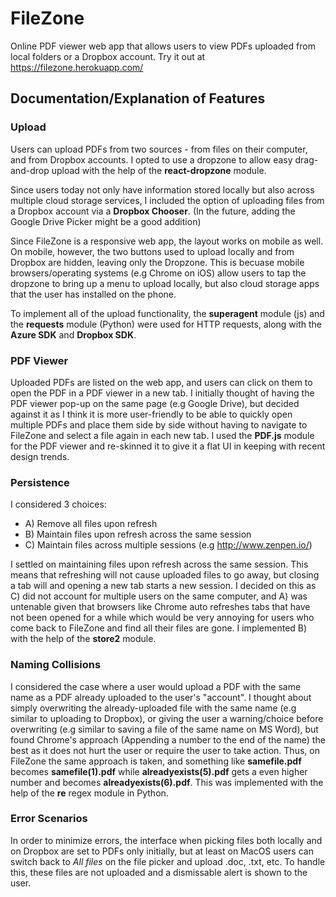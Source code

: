 # FileZone
Online PDF viewer web app that allows users to view PDFs uploaded from local folders or a Dropbox account. 
Try it out at https://filezone.herokuapp.com/

## Documentation/Explanation of Features

### Upload

Users can upload PDFs from two sources - from files on their computer, and from Dropbox accounts. I opted 
to use a dropzone to allow easy drag-and-drop upload with the help of the **react-dropzone** module.

Since users today not only have information stored locally but also across multiple cloud storage services,
I included the option of uploading files from a Dropbox account via a **Dropbox Chooser**. (In the future, 
adding the Google Drive Picker might be a good addition)

Since FileZone is a responsive web app, the layout works on mobile as well. On mobile, however, the two buttons 
used to upload locally and from Dropbox are hidden, leaving only the Dropzone. This is becuase
mobile browsers/operating systems (e.g Chrome on iOS) allow users to tap the dropzone to bring
up a menu to upload locally, but also cloud storage apps that the user has installed on the phone.

To implement all of the upload functionality, the **superagent** module (js) and the **requests** module (Python) were used
for HTTP requests, along with the **Azure SDK** and **Dropbox SDK**.

### PDF Viewer

Uploaded PDFs are listed on the web app, and users can click on them to open the PDF in a PDF viewer in a new tab.
I initially thought of having the PDF viewer pop-up on the same page (e.g Google Drive), but decided against it
as I think it is more user-friendly to be able to quickly open multiple PDFs and place them side by side without
having to navigate to FileZone and select a file again in each new tab. I used the **PDF.js** module for the PDF viewer
and re-skinned it to give it a flat UI in keeping with recent design trends. 

### Persistence

I considered 3 choices:
- A) Remove all files upon refresh
- B) Maintain files upon refresh across the same session
- C) Maintain files across multiple sessions (e.g http://www.zenpen.io/)

I settled on maintaining files upon refresh across the same session. This means that refreshing will not cause 
uploaded files to go away, but closing a tab will and opening a new tab starts a new session. I decided on this
as C) did not account for multiple users on the same computer, and A) was untenable given that browsers like Chrome
auto refreshes tabs that have not been opened for a while which would be very annoying for users who come back
to FileZone and find all their files are gone. I implemented B) with the help of the **store2** module.

### Naming Collisions

I considered the case where a user would upload a PDF with the same name as a PDF already
uploaded to the user's "account". I thought about simply overwriting the already-uploaded
file with the same name (e.g similar to uploading to Dropbox), or giving the user
a warning/choice before overwriting (e.g similar to saving a file of the same name on MS Word), 
but found Chrome's approach (Appending a number to the end of the name) the best as it does not
hurt the user or require the user to take action. Thus, on FileZone the same approach is taken, 
and something like **samefile.pdf** becomes **samefile(1).pdf** while **alreadyexists(5).pdf** 
gets a even higher number and becomes **alreadyexists(6).pdf**. This was implemented with the
help of the **re** regex module in Python.

### Error Scenarios

In order to minimize errors, the interface when picking files both locally and on Dropbox
are set to PDFs only initially, but at least on MacOS users can switch back to *All files*
on the file picker and upload .doc, .txt, etc. To handle this, these files are not uploaded
and a dismissable alert is shown to the user.

